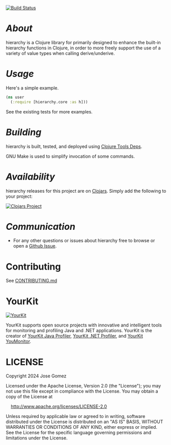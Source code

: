 [![Build Status](https://github.com/k13labs/hierarchy/actions/workflows/clojure.yml/badge.svg)](https://github.com/k13labs/hierarchy/actions/workflows/clojure.yml)

# _About_

hierarchy is a Clojure library for primarily designed to enhance the built-in hierarchy functions in Clojure, in order to more freely support the use of a variety of value types when calling derive/underive.

# _Usage_

Here's a simple example.

```clj
(ns user
  (:require [hierarchy.core :as h]))

```

See the existing tests for more examples.

# _Building_

hierarchy is built, tested, and deployed using [Clojure Tools Deps](https://clojure.org/guides/deps_and_cli).

GNU Make is used to simplify invocation of some commands.

# _Availability_

hierarchy releases for this project are on [Clojars](https://clojars.org/). Simply add the following to your project:

[![Clojars Project](http://clojars.org/com.github.k13labs/hierarchy/latest-version.svg)](http://clojars.org/com.github.k13labs/hierarchy)

# _Communication_

- For any other questions or issues about hierarchy free to browse or open a [Github Issue](https://github.com/k13labs/hierarchy/issues).

# Contributing

See [CONTRIBUTING.md](CONTRIBUTING.md)

# YourKit

[![YourKit](https://www.yourkit.com/images/yklogo.png)](https://www.yourkit.com/)

YourKit supports open source projects with innovative and intelligent tools
for monitoring and profiling Java and .NET applications.
YourKit is the creator of [YourKit Java Profiler](https://www.yourkit.com/java/profiler/),
[YourKit .NET Profiler](https://www.yourkit.com/dotnet-profiler/),
and [YourKit YouMonitor](https://www.yourkit.com/youmonitor/).

# LICENSE

Copyright 2024 Jose Gomez

Licensed under the Apache License, Version 2.0 (the "License"); you may not use this file except in compliance with the License. You may obtain a copy of the License at

&nbsp;&nbsp;&nbsp;&nbsp;http://www.apache.org/licenses/LICENSE-2.0

Unless required by applicable law or agreed to in writing, software distributed under the License is distributed on an "AS IS" BASIS, WITHOUT WARRANTIES OR CONDITIONS OF ANY KIND, either express or implied. See the License for the specific language governing permissions and limitations under the License.
